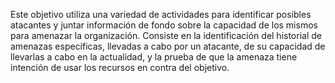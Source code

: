 Este objetivo utiliza una variedad de actividades para identificar posibles atacantes y juntar información de fondo sobre la capacidad de los mismos para amenazar la organización. Consiste en la identificación del historial de amenazas específicas, llevadas a cabo por un atacante, de su capacidad de llevarlas a cabo en la actualidad, y la prueba de que la amenaza tiene intención de usar los recursos en contra del objetivo.
